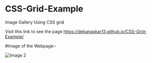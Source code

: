 # CSS-Grid-Example
Image Gallery Using CSS grid

Visit this link to see the page https://debanaskar13.github.io/CSS-Grid-Example/ 

#Image of the Webpage:-

![Image 2](https://user-images.githubusercontent.com/56424991/89029251-a3108c00-d34b-11ea-858e-ae1c3d938a5a.png)
